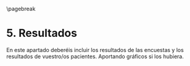 \pagebreak

# 5. Resultados

En este apartado deberéis incluir los resultados de las encuestas y los resultados de vuestro/os pacientes. Aportando gráficos si los hubiera.
